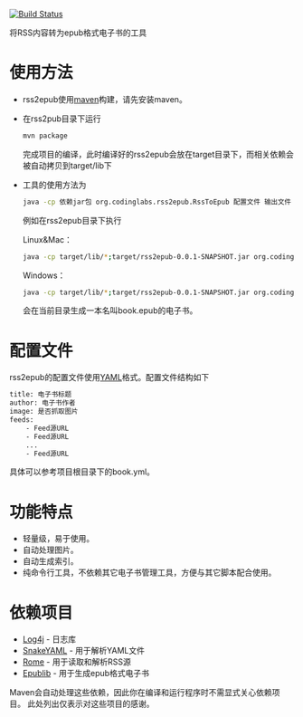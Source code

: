 [![Build Status](https://travis-ci.org/ericzhang-cn/rss2epub.png)](https://travis-ci.org/ericzhang-cn/rss2epub)

将RSS内容转为epub格式电子书的工具

# 使用方法
+ rss2epub使用[maven](http://maven.apache.org)构建，请先安装maven。
+ 在rss2pub目录下运行

  ```bash
  mvn package
  ```

  完成项目的编译，此时编译好的rss2epub会放在target目录下，而相关依赖会被自动拷贝到target/lib下
+ 工具的使用方法为

  ```bash
  java -cp 依赖jar包 org.codinglabs.rss2epub.RssToEpub 配置文件 输出文件
  ```

  例如在rss2epub目录下执行

  Linux&Mac：

  ```bash
  java -cp target/lib/*;target/rss2epub-0.0.1-SNAPSHOT.jar org.codinglabs.rss2epub.RssToEpub book.yml book.epub
  ```

  Windows：

  ```bash
  java -cp target/lib/*;target/rss2epub-0.0.1-SNAPSHOT.jar org.codinglabs.rss2epub.RssToEpub book.yml book.epub
  ```

  会在当前目录生成一本名叫book.epub的电子书。

# 配置文件
rss2epub的配置文件使用[YAML](http://www.yaml.org)格式。配置文件结构如下

```bash
title: 电子书标题
author: 电子书作者
image: 是否抓取图片
feeds:
    - Feed源URL
    - Feed源URL
    ...
    - Feed源URL
```

具体可以参考项目根目录下的book.yml。

# 功能特点
+ 轻量级，易于使用。
+ 自动处理图片。
+ 自动生成索引。
+ 纯命令行工具，不依赖其它电子书管理工具，方便与其它脚本配合使用。

# 依赖项目
+ [Log4j](http://logging.apache.org/log4j/1.2/) - 日志库
+ [SnakeYAML](https://code.google.com/p/snakeyaml/) - 用于解析YAML文件
+ [Rome](https://rometools.jira.com/wiki/display/ROME/Home) - 用于读取和解析RSS源
+ [Epublib](http://www.siegmann.nl/epublib) - 用于生成epub格式电子书

Maven会自动处理这些依赖，因此你在编译和运行程序时不需显式关心依赖项目。
此处列出仅表示对这些项目的感谢。
